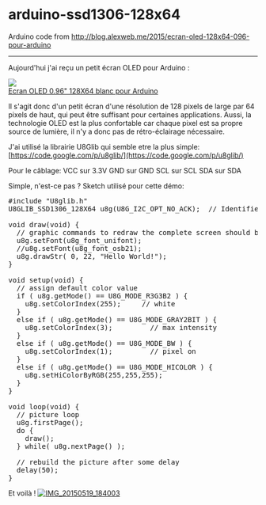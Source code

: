 # arduino-ssd1306-128x64
Arduino code from http://blog.alexweb.me/2015/ecran-oled-128x64-096-pour-arduino

---

Aujourd'hui j'ai reçu un petit écran OLED pour Arduino :

[![](http://i01.i.aliimg.com/wsphoto/v0/2053303145_1/0-96-Inch-I2C-IIC-Serial-font-b-128X64-b-font-font-b-OLED-b-font.jpg_220x220.jpg)<span style="display: block;">Ecran OLED 0.96" 128X64 blanc pour Arduino</span>](http://s.click.aliexpress.com/e/7q7eIqFE2)

Il s'agit donc d'un petit écran d'une résolution de 128 pixels de large par 64 pixels de haut, qui peut être suffisant pour certaines applications. Aussi, la technologie OLED est la plus confortable car chaque pixel est sa propre source de lumière, il n'y a donc pas de rétro-éclairage nécessaire.

J'ai utilisé la librairie U8Glib qui semble etre la plus simple: [https://code.google.com/p/u8glib/](https://code.google.com/p/u8glib/) 

Pour le câblage: 
VCC sur 3.3V 
GND sur GND 
SCL sur SCL 
SDA sur SDA

Simple, n'est-ce pas ? Sketch utilisé pour cette démo:

<pre class="theme:arduino-ide lang:arduino decode:true " title="Hello World">#include "U8glib.h"
U8GLIB_SSD1306_128X64 u8g(U8G_I2C_OPT_NO_ACK);  // Identifier for this display board

void draw(void) {
  // graphic commands to redraw the complete screen should be placed here  
  u8g.setFont(u8g_font_unifont);
  //u8g.setFont(u8g_font_osb21);
  u8g.drawStr( 0, 22, "Hello World!");
}

void setup(void) {
  // assign default color value
  if ( u8g.getMode() == U8G_MODE_R3G3B2 ) {
    u8g.setColorIndex(255);     // white
  }
  else if ( u8g.getMode() == U8G_MODE_GRAY2BIT ) {
    u8g.setColorIndex(3);         // max intensity
  }
  else if ( u8g.getMode() == U8G_MODE_BW ) {
    u8g.setColorIndex(1);         // pixel on
  }
  else if ( u8g.getMode() == U8G_MODE_HICOLOR ) {
    u8g.setHiColorByRGB(255,255,255);
  }
}

void loop(void) {
  // picture loop
  u8g.firstPage();  
  do {
    draw();
  } while( u8g.nextPage() );

  // rebuild the picture after some delay
  delay(50);
}
</pre>

Et voilà !
[![IMG_20150519_184003](http://blog.alexweb.me/wp-content/uploads/2015/05/IMG_20150519_1840031-290x220.jpg)](http://blog.alexweb.me/wp-content/uploads/2015/05/IMG_20150519_1840031.jpg)
